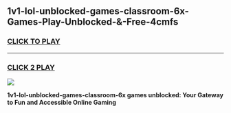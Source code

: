 
## 1v1-lol-unblocked-games-classroom-6x-Games-Play-Unblocked-&-Free-4cmfs
<h3>
<a href="https://premium76.site?title=1v1-lol-unblocked-games-classroom-6x&ref=24A">CLICK TO PLAY</a></h3>
<hr>

<h3>
<a href="https://premium76.site?title=1v1-lol-unblocked-games-classroom-6x&ref=24A">CLICK 2 PLAY</a>
  
</h3>

<a href="https://premium76.site?title=1v1-lol-unblocked-games-classroom-6x&ref=24A"><img src="https://clearcache.store/games.png"></a>


**1v1-lol-unblocked-games-classroom-6x games unblocked: Your Gateway to Fun and Accessible Online Gaming**
